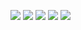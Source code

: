 [![](http://github-profile-summary-cards.vercel.app/api/cards/profile-details?username=status102)](https://github.com/status102)
[![](https://github-readme-stats.vercel.app/api?username=status102&show_icons=true&&count_private=true)](https://github.com/status102)
[![](https://github-readme-stats.vercel.app/api/top-langs/?username=status102&layout=compact)](https://github.com/status102)
[![](http://github-profile-summary-cards.vercel.app/api/cards/productive-time?username=status102&utcOffset=8)](https://github.com/status102)
[![](https://stats.justsong.cn/api/bilibili/?id=55411725)](https://space.bilibili.com/55411725)
